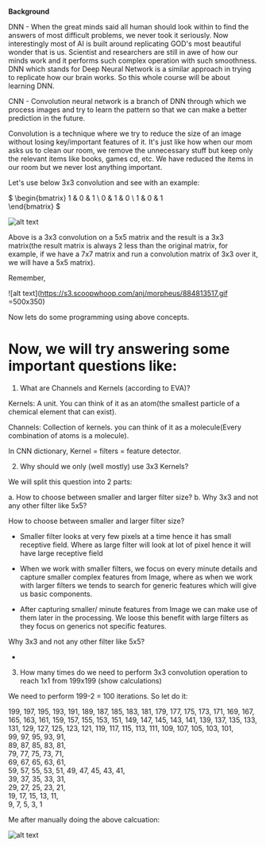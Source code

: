 **Background**

DNN - When the great minds said all human should look within to find the answers of most difficult problems, we never took it seriously. Now interestingly most of AI is built around replicating GOD's most beautiful wonder that is us. Scientist and researchers are still in awe of how our minds work and it performs such complex operation with such smoothness. DNN which stands for Deep Neural Network is a similar approach in trying to replicate how our brain works. So this whole course will be about learning DNN.


CNN - Convolution neural network is a branch of DNN through which we process images and try to learn the pattern so that we can make a better prediction in the future. 

Convolution is a technique where we try to reduce the size of an image without losing key/important features of it. It's just like how when our mom asks us to clean our room, we remove the unnecessary stuff but keep only the relevant items like books, games cd, etc. We have reduced the items in our room but we never lost anything important.

Let's use below 3x3 convolution and see with an example: 

$ \begin{bmatrix}
    1      & 0 & 1  \\
    0      & 1 & 0  \\
    1      & 0 & 1  
\end{bmatrix} $


![alt text](https://i.stack.imgur.com/9Iu89.gif)

Above is a 3x3 convolution on a 5x5 matrix and the result is a 3x3 matrix(the result matrix is always 2 less than the original matrix, for example, if we have a 7x7 matrix and run a convolution matrix of 3x3 over it, we will have a 5x5 matrix).

Remember,

![alt text](https://s3.scoopwhoop.com/anj/morpheus/884813517.gif =500x350)

Now lets do some programming using above concepts.

# Now, we will try answering some important questions like:

1. What are Channels and Kernels (according to EVA)?

Kernels: A unit. You can think of it as an atom(the smallest particle of a chemical element that can exist). 

Channels: Collection of kernels. you can think of it as a molecule(Every combination of atoms is a molecule).

In CNN dictionary, Kernel = filters = feature detector.

2. Why should we only (well mostly) use 3x3 Kernels?

We will split this question into 2 parts:

a. How to choose between smaller and larger filter size?
b. Why 3x3 and not any other filter like 5x5?

How to choose between smaller and larger filter size?

* Smaller filter looks at very few pixels at a time hence it has small receptive field. Where as large filter will look at lot of pixel hence it will have large receptive field

* When we work with smaller filters, we focus on every minute details and capture smaller complex features from Image, where as when we work with larger filters we tends to search for generic features which will give us basic components.

* After capturing smaller/ minute features from Image we can make use of them later in the processing. We loose this benefit with large filters as they focus on generics not specific features.

Why 3x3 and not any other filter like 5x5?

* 

3. How many times do we need to perform 3x3 convolution operation to reach 1x1 from 199x199 (show calculations)

We need to perform 199-2 = 100 iterations. So let do it:

199, 197, 195, 193, 191, 
189, 187, 185, 183, 181, 
179, 177, 175, 173, 171, 
169, 167, 165, 163, 161, 
159, 157, 155, 153, 151, 
149, 147, 145, 143, 141, 
139, 137, 135, 133, 131, 
129, 127, 125, 123, 121, 
119, 117, 115, 113, 111, 
109, 107, 105, 103, 101,  
 99,  97,  95,  93,  91,  
 89,  87,  85,  83,  81,  
 79,  77,  75,  73,  71,  
 69,  67,  65,  63,  61,  
 59,  57,  55,  53,  51, 
 49,  47,  45,  43,  41,  
 39,  37,  35,  33,  31,  
 29,  27,  25,  23,  21,  
 19,  17,  15,  13,  11,   
 9,   7,   5,   3,   1
 


Me after manually doing the above calcuation:


 
![alt text](https://media.giphy.com/media/FoH28ucxZFJZu/giphy.gif)
